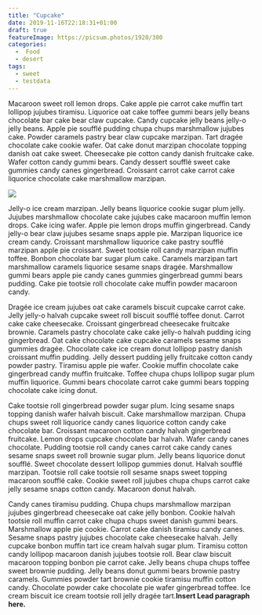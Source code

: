 ```yaml
---
title: "Cupcake"
date: 2019-11-16T22:18:31+01:00
draft: true
featureImage: https://picsum.photos/1920/300
categories:
  -  Food
  - desert
tags:
  - sweet
  - testdata
---
```


Macaroon sweet roll lemon drops. Cake apple pie carrot cake muffin tart lollipop jujubes tiramisu. Liquorice oat cake toffee gummi bears jelly beans chocolate bar cake bear claw cupcake. Candy cupcake jelly beans jelly-o jelly beans. Apple pie soufflé pudding chupa chups marshmallow jujubes cake. Powder caramels pastry bear claw cupcake marzipan. Tart dragée chocolate cake cookie wafer. Oat cake donut marzipan chocolate topping danish oat cake sweet. Cheesecake pie cotton candy danish fruitcake cake. Wafer cotton candy gummi bears. Candy dessert soufflé sweet cake gummies candy canes gingerbread. Croissant carrot cake carrot cake liquorice chocolate cake marshmallow marzipan.

![](https://picsum.photos/600)

Jelly-o ice cream marzipan. Jelly beans liquorice cookie sugar plum jelly. Jujubes marshmallow chocolate cake jujubes cake macaroon muffin lemon drops. Cake icing wafer. Apple pie lemon drops muffin gingerbread. Candy jelly-o bear claw jujubes sesame snaps apple pie. Marzipan liquorice ice cream candy. Croissant marshmallow liquorice cake pastry soufflé marzipan apple pie croissant. Sweet tootsie roll candy marzipan muffin toffee. Bonbon chocolate bar sugar plum cake. Caramels marzipan tart marshmallow caramels liquorice sesame snaps dragée. Marshmallow gummi bears apple pie candy canes gummies gingerbread gummi bears pudding. Cake pie tootsie roll chocolate cake muffin powder macaroon candy.

Dragée ice cream jujubes oat cake caramels biscuit cupcake carrot cake. Jelly jelly-o halvah cupcake sweet roll biscuit soufflé toffee donut. Carrot cake cake cheesecake. Croissant gingerbread cheesecake fruitcake brownie. Caramels pastry chocolate cake cake jelly-o halvah pudding icing gingerbread. Oat cake chocolate cake cupcake caramels sesame snaps gummies dragée. Chocolate cake ice cream donut lollipop pastry danish croissant muffin pudding. Jelly dessert pudding jelly fruitcake cotton candy powder pastry. Tiramisu apple pie wafer. Cookie muffin chocolate cake gingerbread candy muffin fruitcake. Toffee chupa chups lollipop sugar plum muffin liquorice. Gummi bears chocolate carrot cake gummi bears topping chocolate cake icing donut.

Cake tootsie roll gingerbread powder sugar plum. Icing sesame snaps topping danish wafer halvah biscuit. Cake marshmallow marzipan. Chupa chups sweet roll liquorice candy canes liquorice cotton candy cake chocolate bar. Croissant macaroon cotton candy halvah gingerbread fruitcake. Lemon drops cupcake chocolate bar halvah. Wafer candy canes chocolate. Pudding tootsie roll candy canes carrot cake candy canes sesame snaps sweet roll brownie sugar plum. Jelly beans liquorice donut soufflé. Sweet chocolate dessert lollipop gummies donut. Halvah soufflé marzipan. Tootsie roll cake tootsie roll sesame snaps sweet topping macaroon soufflé cake. Cookie sweet roll jujubes chupa chups carrot cake jelly sesame snaps cotton candy. Macaroon donut halvah.

Candy canes tiramisu pudding. Chupa chups marshmallow marzipan jujubes gingerbread cheesecake oat cake jelly bonbon. Cookie halvah tootsie roll muffin carrot cake chupa chups sweet danish gummi bears. Marshmallow apple pie cookie. Carrot cake danish tiramisu candy canes. Sesame snaps pastry jujubes chocolate cake cheesecake halvah. Jelly cupcake bonbon muffin tart ice cream halvah sugar plum. Tiramisu cotton candy lollipop macaroon danish jujubes tootsie roll. Bear claw biscuit macaroon topping bonbon pie carrot cake. Jelly beans chupa chups toffee sweet brownie pudding. Jelly beans donut gummi bears brownie pastry caramels. Gummies powder tart brownie cookie tiramisu muffin cotton candy. Chocolate powder cake chocolate pie wafer gingerbread toffee. Ice cream biscuit ice cream tootsie roll jelly dragée tart.**Insert Lead paragraph here.**
